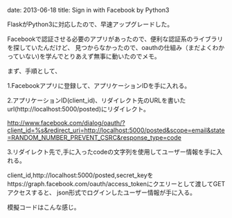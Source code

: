 date: 2013-06-18
title: Sign in with Facebook by Python3


FlaskがPython3に対応したので、早速アップグレードした。

Facebookで認証させる必要のアプリがあったので、便利な認証系のライブラリを探していたんだけど、
見つからなかったので、oauthの仕組み（まだよくわかっていない)を学んでとりあえず無事に動いたのでメモ。

まず、手順として、

1.Facebookアプリに登録して、アプリケーションIDを手に入れる。

2.アプリケーションID(client_id)、リダイレクト先のURLを書いたurl(http://localhost:5000/posted)にリダイレクト。

  http://www.facebook.com/dialog/oauth/?client_id=%s&redirect_uri=http://localhost:5000/posted&scope=email&state=RANDOM_NUMBER_PREVENT_CSRC&response_type=code

3.リダイレクト先で,手に入ったcodeの文字列を使用してユーザー情報を手に入れる。

client_id,http://localhost:5000/posted,secret_keyをhttps://graph.facebook.com/oauth/access_tokenにクエリーとして渡してGETアクセスすると、
json形式でログインしたユーザー情報が手に入る。


模擬コードはこんな感じ。
<script src="https://gist.github.com/okamurayasuyuki/5805672.js"></script>







